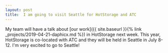 ```yaml
---
layout:	post
title:	I am going to visit Seattle for HotStorage and ATC
---
```


My team will have a talk about [our work]({{ site.baseurl }}{% link _projects/2019-04-21-daphicx.md %}) in HotStorage next week. 
This year, HotStorage is co-located with ATC and they will be held in Seattle in July 8-12.
I'm very excited to go to Seattle!
